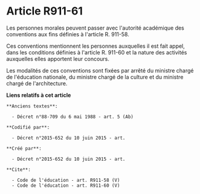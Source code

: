# Article R911-61

Les personnes morales peuvent passer avec l'autorité académique des conventions aux fins définies à l'article R. 911-58. 

Ces conventions mentionnent les personnes auxquelles il est fait appel, dans les conditions définies à l'article R. 911-60 et
la nature des activités auxquelles elles apportent leur concours. 

Les modalités de ces conventions sont fixées par arrêté du ministre chargé de l'éducation nationale, du ministre chargé de la
culture et du ministre chargé de l'architecture.

**Liens relatifs à cet article**

	**Anciens textes**:

	  - Décret n°88-709 du 6 mai 1988 - art. 5 (Ab)

	**Codifié par**:

	  - Décret n°2015-652 du 10 juin 2015 - art.

	**Créé par**:

	  - Décret n°2015-652 du 10 juin 2015 - art.

	**Cite**:

	  - Code de l'éducation - art. R911-58 (V)
	  - Code de l'éducation - art. R911-60 (V)
